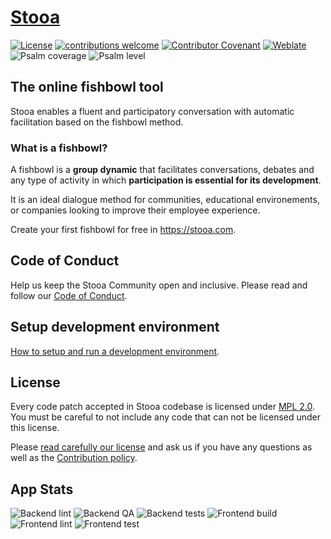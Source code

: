 # [Stooa](https://www.stooa.com)

[![License](https://img.shields.io/github/license/Stooa/Stooa)][license]
[![contributions welcome](https://img.shields.io/badge/contributions-welcome-brightgreen.svg?style=flat)][issues]
[![Contributor Covenant](https://img.shields.io/badge/Contributor%20Covenant-2.1-4baaaa.svg)][conduct]
[![Weblate](https://hosted.weblate.org/widgets/stooa/-/svg-badge.svg)](https://docs.stooa.com/documentation/contributing/translations)
![Psalm coverage](https://shepherd.dev/github/Stooa/Stooa/coverage.svg?)
![Psalm level](https://shepherd.dev/github/Stooa/Stooa/level.svg?)

## The online fishbowl tool

Stooa enables a fluent and participatory conversation with automatic facilitation based on the fishbowl method.

### What is a fishbowl?

A fishbowl is a **group dynamic** that facilitates conversations, debates and any type of activity in which **participation is essential for its development**.

It is an ideal dialogue method for communities, educational environements, or companies looking to improve their employee experience.

Create your first fishbowl for free in https://stooa.com.

## Code of Conduct

Help us keep the Stooa Community open and inclusive. Please read and follow our [Code of Conduct][conduct].

## Setup development environment

[How to setup and run a development environment][development].

## License

Every code patch accepted in Stooa codebase is licensed under [MPL 2.0][license]. You must be careful to not include any code that can not be licensed under this license.

Please [read carefully our license][license] and ask us if you have any questions as well as the [Contribution policy][contribute].

## App Stats

![Backend lint](https://github.com/Stooa/Stooa/actions/workflows/backend-lint.yaml/badge.svg)
![Backend QA](https://github.com/Stooa/Stooa/actions/workflows/backend-qa.yaml/badge.svg)
![Backend tests](https://github.com/Stooa/Stooa/actions/workflows/backend-test.yaml/badge.svg)
![Frontend build](https://github.com/Stooa/Stooa/actions/workflows/frontend-build.yaml/badge.svg)
![Frontend lint](https://github.com/Stooa/Stooa/actions/workflows/frontend-lint.yaml/badge.svg)
![Frontend test](https://github.com/Stooa/Stooa/actions/workflows/frontend-test.yaml/badge.svg)

[license]: LICENSE
[contribute]: https://docs.stooa.com/documentation/contributing
[conduct]: https://docs.stooa.com/documentation/code_of_conduct
[development]: https://docs.stooa.com/documentation/development
[issues]: https://github.com/Stooa/Stooa/issues
